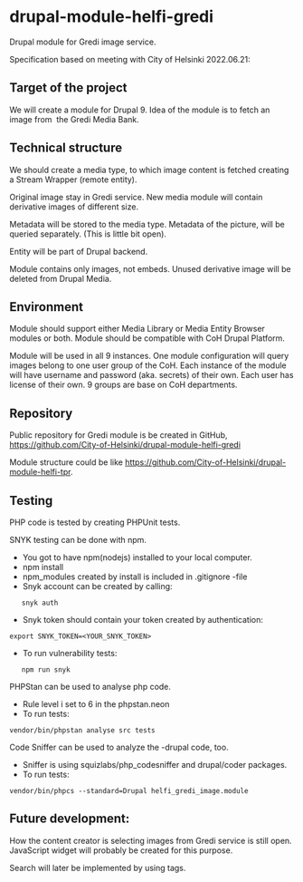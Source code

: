 # drupal-module-helfi-gredi
Drupal module for Gredi image service.

Specification based on meeting with City of Helsinki 2022.06.21:

Target of the project
---------------------

We will create a module for Drupal 9.
Idea of the module is to fetch an image from 
the Gredi Media Bank.

Technical structure
-------------------

We should create a media type, to which image content is
fetched creating a Stream Wrapper (remote entity).

Original image stay in Gredi service.
New media module will contain derivative images of different size.

Metadata will be stored to the media type.
Metadata of the picture, will be queried separately. (This is little bit open).

Entity will be part of Drupal backend.

Module contains only images, not embeds.
Unused derivative image will be deleted from Drupal Media.

Environment
-----------

Module should support either Media Library or Media Entity Browser modules
or both. Module should be compatible with CoH Drupal Platform.

Module will be used in all 9 instances.
One module configuration will query images belong to one user group of the CoH.
Each instance of the module will have username and password (aka. secrets) of their own.
Each user has license of their own. 9 groups are base on CoH departments.

Repository
----------

Public repository for Gredi module is be created in GitHub,
https://github.com/City-of-Helsinki/drupal-module-helfi-gredi

Module structure could be like https://github.com/City-of-Helsinki/drupal-module-helfi-tpr.

Testing
-------

PHP code is tested by creating PHPUnit tests.

SNYK testing can be done with npm.
- You got to have npm(nodejs) installed to your local computer.
- npm install
- npm_modules created by install is included in .gitignore -file
- Snyk account can be created by calling:
```
   snyk auth
```
- Snyk token should contain your token created by authentication:
```
export SNYK_TOKEN=<YOUR_SNYK_TOKEN>
```

- To run vulnerability tests:
```
   npm run snyk
```

PHPStan can be used to analyse php code.
- Rule level i set to 6 in the phpstan.neon
- To run tests:
```
vendor/bin/phpstan analyse src tests
```

Code Sniffer can be used to analyze the -drupal code, too.
- Sniffer is using squizlabs/php_codesniffer and drupal/coder packages.
- To run tests:
```
vendor/bin/phpcs --standard=Drupal helfi_gredi_image.module
```

Future development:
-------------------

How the content creator is selecting images from Gredi service is still open.
JavaScript widget will probably be created for this purpose.

Search will later be implemented by using tags.
